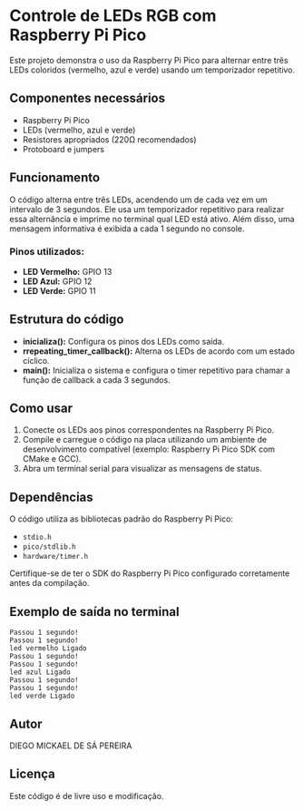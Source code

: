 # Controle de LEDs RGB com Raspberry Pi Pico

Este projeto demonstra o uso da Raspberry Pi Pico para alternar entre três LEDs coloridos (vermelho, azul e verde) usando um temporizador repetitivo.

## Componentes necessários
- Raspberry Pi Pico
- LEDs (vermelho, azul e verde)
- Resistores apropriados (220Ω recomendados)
- Protoboard e jumpers

## Funcionamento
O código alterna entre três LEDs, acendendo um de cada vez em um intervalo de 3 segundos. Ele usa um temporizador repetitivo para realizar essa alternância e imprime no terminal qual LED está ativo. Além disso, uma mensagem informativa é exibida a cada 1 segundo no console.

### Pinos utilizados:
- **LED Vermelho:** GPIO 13
- **LED Azul:** GPIO 12
- **LED Verde:** GPIO 11

## Estrutura do código
- **inicializa():** Configura os pinos dos LEDs como saída.
- **rrepeating_timer_callback():** Alterna os LEDs de acordo com um estado cíclico.
- **main():** Inicializa o sistema e configura o timer repetitivo para chamar a função de callback a cada 3 segundos.

## Como usar
1. Conecte os LEDs aos pinos correspondentes na Raspberry Pi Pico.
2. Compile e carregue o código na placa utilizando um ambiente de desenvolvimento compatível (exemplo: Raspberry Pi Pico SDK com CMake e GCC).
3. Abra um terminal serial para visualizar as mensagens de status.

## Dependências
O código utiliza as bibliotecas padrão do Raspberry Pi Pico:
- `stdio.h`
- `pico/stdlib.h`
- `hardware/timer.h`

Certifique-se de ter o SDK do Raspberry Pi Pico configurado corretamente antes da compilação.

## Exemplo de saída no terminal
```
Passou 1 segundo!
Passou 1 segundo!
led vermelho Ligado
Passou 1 segundo!
Passou 1 segundo!
led azul Ligado
Passou 1 segundo!
Passou 1 segundo!
led verde Ligado
```

## Autor
DIEGO MICKAEL DE SÁ PEREIRA

## Licença
Este código é de livre uso e modificação.

